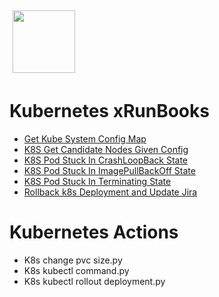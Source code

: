 <img align="center" src="https://unskript.com/assets/favicon.png" width="100" height="100" style="padding: 5px">

 # Kubernetes xRunBooks

* [Get Kube System Config Map](https://github.com/unskript/Awesome-CloudOps-Automation/tree/master)
* [K8S Get Candidate Nodes Given Config](https://github.com/unskript/Awesome-CloudOps-Automation/tree/master)
* [K8S Pod Stuck In CrashLoopBack State](https://github.com/unskript/Awesome-CloudOps-Automation/tree/master)
* [K8S Pod Stuck In ImagePullBackOff State](https://github.com/unskript/Awesome-CloudOps-Automation/tree/master)
* [K8S Pod Stuck In Terminating State](https://github.com/unskript/Awesome-CloudOps-Automation/tree/master)
* [Rollback k8s Deployment and Update Jira](https://github.com/unskript/Awesome-CloudOps-Automation/tree/master)


 # Kubernetes Actions 

* K8s change pvc size.py
* K8s kubectl command.py
* K8s kubectl rollout deployment.py
